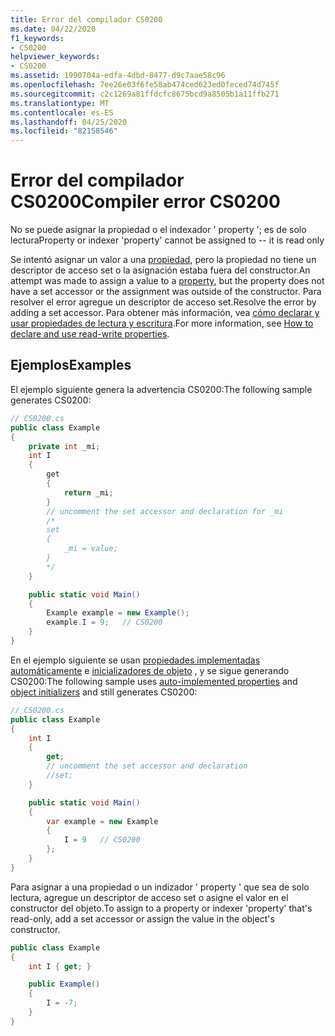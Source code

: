```yaml
---
title: Error del compilador CS0200
ms.date: 04/22/2020
f1_keywords:
- CS0200
helpviewer_keywords:
- CS0200
ms.assetid: 1990704a-edfa-4dbd-8477-d9c7aae58c96
ms.openlocfilehash: 7ee26e03f6fe58ab474ced623ed0feced74d745f
ms.sourcegitcommit: c2c1269a81ffdcfc8675bcd9a8505b1a11ffb271
ms.translationtype: MT
ms.contentlocale: es-ES
ms.lasthandoff: 04/25/2020
ms.locfileid: "82158546"
---
```

# <a name="compiler-error-cs0200"></a><span data-ttu-id="08f0d-102">Error del compilador CS0200</span><span class="sxs-lookup"><span data-stu-id="08f0d-102">Compiler error CS0200</span></span>

<span data-ttu-id="08f0d-103">No se puede asignar la propiedad o el indexador ' property '; es de solo lectura</span><span class="sxs-lookup"><span data-stu-id="08f0d-103">Property or indexer 'property' cannot be assigned to -- it is read only</span></span>

<span data-ttu-id="08f0d-104">Se intentó asignar un valor a una [propiedad](../programming-guide/classes-and-structs/using-properties.md), pero la propiedad no tiene un descriptor de acceso set o la asignación estaba fuera del constructor.</span><span class="sxs-lookup"><span data-stu-id="08f0d-104">An attempt was made to assign a value to a [property](../programming-guide/classes-and-structs/using-properties.md), but the property does not have a set accessor or the assignment was outside of the constructor.</span></span> <span data-ttu-id="08f0d-105">Para resolver el error agregue un descriptor de acceso set.</span><span class="sxs-lookup"><span data-stu-id="08f0d-105">Resolve the error by adding a set accessor.</span></span> <span data-ttu-id="08f0d-106">Para obtener más información, vea [cómo declarar y usar propiedades de lectura y escritura](../programming-guide/classes-and-structs/how-to-declare-and-use-read-write-properties.md).</span><span class="sxs-lookup"><span data-stu-id="08f0d-106">For more information, see [How to declare and use read-write properties](../programming-guide/classes-and-structs/how-to-declare-and-use-read-write-properties.md).</span></span>

## <a name="examples"></a><span data-ttu-id="08f0d-107">Ejemplos</span><span class="sxs-lookup"><span data-stu-id="08f0d-107">Examples</span></span>

<span data-ttu-id="08f0d-108">El ejemplo siguiente genera la advertencia CS0200:</span><span class="sxs-lookup"><span data-stu-id="08f0d-108">The following sample generates CS0200:</span></span>

```csharp
// CS0200.cs
public class Example
{
    private int _mi;
    int I
    {
        get
        {
            return _mi;
        }
        // uncomment the set accessor and declaration for _mi
        /*
        set
        {
            _mi = value;
        }
        */
    }

    public static void Main()
    {  
        Example example = new Example();
        example.I = 9;   // CS0200
    }
}  
```

<span data-ttu-id="08f0d-109">En el ejemplo siguiente se usan [propiedades implementadas automáticamente](../programming-guide/classes-and-structs/auto-implemented-properties.md) e [inicializadores de objeto](../programming-guide/classes-and-structs/object-and-collection-initializers.md) , y se sigue generando CS0200:</span><span class="sxs-lookup"><span data-stu-id="08f0d-109">The following sample uses [auto-implemented properties](../programming-guide/classes-and-structs/auto-implemented-properties.md) and [object initializers](../programming-guide/classes-and-structs/object-and-collection-initializers.md) and still generates CS0200:</span></span>

```csharp
// CS0200.cs
public class Example
{
    int I
    {
        get;
        // uncomment the set accessor and declaration
        //set;
    }

    public static void Main()
    {  
        var example = new Example
        {
            I = 9   // CS0200
        };
    }
}
```

<span data-ttu-id="08f0d-110">Para asignar a una propiedad o un indizador ' property ' que sea de solo lectura, agregue un descriptor de acceso set o asigne el valor en el constructor del objeto.</span><span class="sxs-lookup"><span data-stu-id="08f0d-110">To assign to a property or indexer 'property' that's read-only, add a set accessor or assign the value in the object's constructor.</span></span>

```csharp
public class Example
{
    int I { get; }

    public Example()
    {
        I = -7;
    }
}
```
